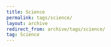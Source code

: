 ```yaml
---
title: Science
permalink: tags/science/
layout: archive
redirect_from: archive/tags/science/
tag: Science
---
```


